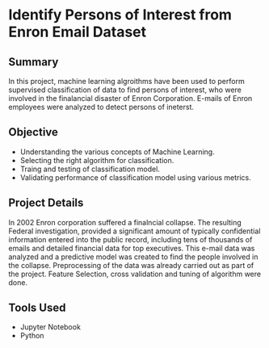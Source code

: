 # Identify Persons of Interest from Enron Email Dataset

## Summary
In this project, machine learning algroithms have been used to perform supervised classification of data to find persons of interest, who were involved in the finalancial disaster of Enron Corporation. E-mails of Enron employees were analyzed to detect persons of ineterst.

## Objective
* Understanding the various concepts of Machine Learning.
* Selecting the right algorithm for classification.
* Traing and testing of classification model.
* Validating performance of classification model using various metrics.

## Project Details
In 2002 Enron corporation suffered a finalncial collapse. The resulting Federal investigation, provided a significant amount of typically confidential information entered into the public record, including tens of thousands of emails and detailed financial data for top executives. This e-mail data was analyzed and a predictive model was created to find the people involved in the collapse. Preprocessing of the data was already carried out as part of the project. Feature Selection, cross validation and tuning of algorithm were done.

## Tools Used
* Jupyter Notebook
* Python
